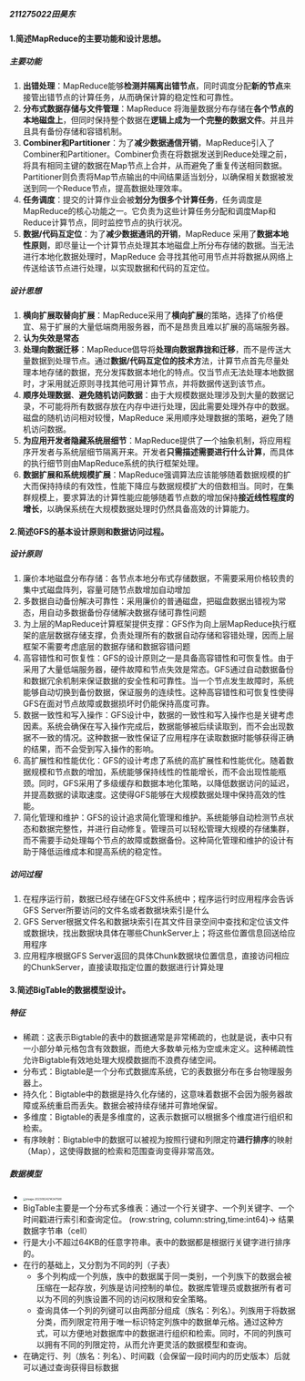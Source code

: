 ##### 211275022田昊东

#### 1.简述MapReduce的主要功能和设计思想。

##### 主要功能

1. **出错处理**：MapReduce能够**检测并隔离出错节点**，同时调度分配**新的节点**来接管出错节点的计算任务，从而确保计算的稳定性和可靠性。
2. **分布式数据存储与文件管理**：MapReduce 将海量数据分布存储在**各个节点的本地磁盘上**，但同时保持整个数据在**逻辑上成为一个完整的数据文件**。并且并且具有备份存储和容错机制。
3. **Combiner和Partitioner**：为了**减少数据通信开销**，MapReduce引入了Combiner和Partitioner。Combiner负责在将数据发送到Reduce处理之前，将具有相同主键的数据在Map节点上合并，从而避免了重复传送相同数据。Partitioner则负责将Map节点输出的中间结果适当划分，以确保相关数据被发送到同一个Reduce节点，提高数据处理效率。
4. **任务调度**：提交的计算作业会被**划分为很多个计算任务**，任务调度是MapReduce的核心功能之一。它负责为这些计算任务分配和调度Map和Reduce计算节点，同时监控节点的执行状况。
5. **数据/代码互定位**：为了**减少数据通讯的开销**，MapReduce 采用了**数据本地性原则**，即尽量让一个计算节点处理其本地磁盘上所分布存储的数据。当无法进行本地化数据处理时，MapReduce 会寻找其他可用节点并将数据从网络上传送给该节点进行处理，以实现数据和代码的互定位。

##### 设计思想

1. **横向扩展取替向扩展**：MapReduce采用了**横向扩展**的策略，选择了价格便宜、易于扩展的大量低端商用服务器，而不是昂贵且难以扩展的高端服务器。
2. **认为失效是常态**
3. **处理向数据迁移**：MapReduce倡导将**处理向数据靠拢和迁移**，而不是传送大量数据到处理节点。通过**数据/代码互定位的技术方**法，计算节点首先尽量处理本地存储的数据，充分发挥数据本地化的特点。仅当节点无法处理本地数据时，才采用就近原则寻找其他可用计算节点，并将数据传送到该节点。
4. **顺序处理数据**、**避免随机访问数据**：由于大规模数据处理涉及到大量的数据记录，不可能将所有数据存放在内存中进行处理，因此需要处理外存中的数据。磁盘的随机访问相对较慢，MapReduce 采用顺序处理数据的策略，避免了随机访问数据。
5. **为应用开发者隐藏系统层细节**：MapReduce提供了一个抽象机制，将应用程序开发者与系统层细节隔离开来。开发者**只需描述需要进行什么计算**，而具体的执行细节则由MapReduce系统的执行框架处理。
6. **数据扩展和系统规模扩展**：MapReduce强调算法应该能够随着数据规模的扩大而保持持续的有效性，性能下降应与数据规模扩大的倍数相当。同时，在集群规模上，要求算法的计算性能应能够随着节点数的增加保持**接近线性程度的增长**，以确保系统在大规模数据处理时仍然具备高效的计算能力。
#### 2.简述GFS的基本设计原则和数据访问过程。

##### 设计原则

1. 廉价本地磁盘分布存储：各节点本地分布式存储数据，不需要采用价格较贵的集中式磁盘阵列，容量可随节点数增加自动增加
2. 多数据自动备份解决可靠性：采用廉价的普通磁盘，把磁盘数据出错视为常态，用自动多数据备份存储解决数据存储可靠性问题
3. 为上层的MapReduce计算框架提供支撑：GFS作为向上层MapReduce执行框架的底层数据存储支撑，负责处理所有的数据自动存储和容错处理，因而上层框架不需要考虑底层的数据存储和数据容错问题
4. 高容错性和可恢复性：GFS的设计原则之一是具备高容错性和可恢复性。由于采用了大量低端服务器，硬件故障和节点失效是常态。GFS通过自动数据备份和数据冗余机制来保证数据的安全性和可靠性。当一个节点发生故障时，系统能够自动切换到备份数据，保证服务的连续性。这种高容错性和可恢复性使得GFS在面对节点故障或数据损坏时仍能保持高度可靠。
5. 数据一致性和写入操作：GFS设计中，数据的一致性和写入操作也是关键考虑因素。系统会确保在写入操作完成后，数据能够被后续读取到，而不会出现数据不一致的情况。这种数据一致性保证了应用程序在读取数据时能够获得正确的结果，而不会受到写入操作的影响。
6. 高扩展性和性能优化：GFS的设计考虑了系统的高扩展性和性能优化。随着数据规模和节点数的增加，系统能够保持线性的性能增长，而不会出现性能瓶颈。同时，GFS采用了多级缓存和数据本地化策略，以降低数据访问的延迟，并提高数据的读取速度。这使得GFS能够在大规模数据处理中保持高效的性能。
7. 简化管理和维护：GFS的设计追求简化管理和维护。系统能够自动检测节点状态和数据完整性，并进行自动修复。管理员可以轻松管理大规模的存储集群，而不需要手动处理每个节点的故障或数据备份。这种简化管理和维护的设计有助于降低运维成本和提高系统的稳定性。

##### 访问过程

1. 在程序运行前，数据已经存储在GFS文件系统中；程序运行时应用程序会告诉GFS Server所要访问的文件名或者数据块索引是什么
2.  GFS Server根据文件名和数据块索引在其文件目录空间中查找和定位该文件或数据块，找出数据块具体在哪些ChunkServer上；将这些位置信息回送给应用程序
3. 应用程序根据GFS Server返回的具体Chunk数据块位置信息，直接访问相应的ChunkServer，直接读取指定位置的数据进行计算处理

#### 3.简述BigTable的数据模型设计。

##### 特征

- 稀疏：这表示Bigtable的表中的数据通常是非常稀疏的，也就是说，表中只有一小部分单元格包含有效数据，而绝大多数单元格为空或未定义。这种稀疏性允许Bigtable有效地处理大规模数据而不浪费存储空间。
- 分布式：Bigtable是一个分布式数据库系统，它的表数据分布在多台物理服务器上。
- 持久化：Bigtable中的数据是持久化存储的，这意味着数据不会因为服务器故障或系统重启而丢失。数据会被持续存储并可靠地保留。
- 多维度：Bigtable的表是多维度的，这表示数据可以根据多个维度进行组织和检索。
- 有序映射：Bigtable中的数据可以被视为按照行键和列限定符**进行排序**的映射（Map），这使得数据的检索和范围查询变得非常高效。

##### 数据模型

- <img src="https://thdlrt.oss-cn-beijing.aliyuncs.com/image-20230924214347580.png" alt="image-20230924214347580" style="zoom:33%;" />
- BigTable主要是一个分布式多维表：通过一个行关键字、一个列关键字、一个时间戳进行索引和查询定位。 (row:string, column:string,time:int64)-> 结果数据字节串（cell）
- 行是大小不超过64KB的任意字符串。表中的数据都是根据行关键字进行排序的。
- 在行的基础上，又分割为不同的列（子表）
  - 多个列构成一个列族，族中的数据属于同一类别，一个列族下的数据会被压缩在一起存放，列族是访问控制的单位。数据库管理员或数据所有者可以为不同的列族设置不同的访问权限和安全策略。
  - 查询具体一个列的列键可以由两部分组成（族名：列名）。列族用于将数据分类，而列限定符用于唯一标识特定列族中的数据单元格。通过这种方式，可以方便地对数据库中的数据进行组织和检索。同时，不同的列族可以拥有不同的列限定符，从而允许更灵活的数据模型和查询。
- 在确定行、列（族名：列名）、时间戳（会保留一段时间内的历史版本）后就可以通过查询获得目标数据